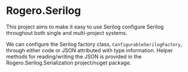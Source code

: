 # Rogero.Serilog

This project aims to make it easy to use Serilog configure Serilog throughout both single and multi-project systems.

We can configure the Serilog factory class, ```ConfigurableSerilogFactory```,  through either code or JSON attributed with type information. Helper methods for reading/writing the JSON is provided in the Rogero.Serilog.Serialization project/nuget package.